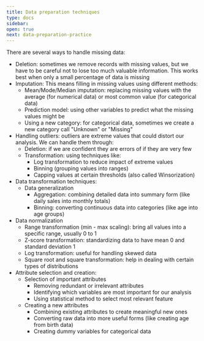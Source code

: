 ```yaml
---
title: Data preparation techniques
type: docs
sidebar:
open: true
next: data-preparation-practice
---
```


There are several ways to handle missing data:
- Deletion: sometimes we remove records with missing values, but we have to be careful not to lose too much valuable information. This works best when only a small percentage of data is missing
- Imputation: This means filling in missing values using different methods:
  - Mean/Mode/Median imputation: replacing missing values with the average (for numerical data) or most common value (for categorical data)
  - Prediction model: using other variables to predict what the missing values might be
  - Using a new category: for categorical data, sometimes we create a new category call "Unknown" or "Missing"
- Handling outliers: outliers are extreme values that could distort our analysis. We can handle them through:
  - Deletion: if we are confident they are errors of if they are very few
  - Transformation: using techniques like:
    - Log transformation to reduce impact of extreme values
    - Binning (grouping values into ranges)
    - Capping values at certain thresholds (also called Winsorization)
- Data transformation techniques:
  - Data generalization
    - Aggregation: combining detailed data into summary form (like daily sales into monthly totals)
    - Binning: converting continuous data into categories (like age into age groups)
- Data normalization
  - Range transformation (min - max scaling): bring all values into a specific range, usually 0 to 1
  - Z-score transformation: standardizing data to have mean 0 and standard deviation 1
  - Log transformation: useful for handling skewed data
  - Square root and square transformation: help in dealing with certain types of distributions
- Attribute selection and creation:
  - Selection of important attributes
    - Removing redundant or irrelevant attributes
    - Identifying which variables are most important for our analysis
    - Using statistical method to select most relevant feature
  - Creating a new attributes
    - Combining existing attributes to create meaningful new ones
    - Converting raw data into more useful forms (like creating age from birth data)
    - Creating dummy variables for categorical data